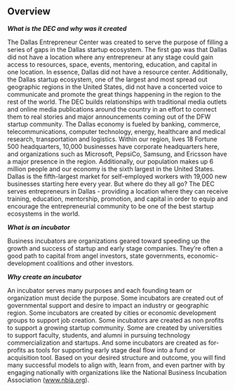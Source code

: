 <h2>Overview</h2>

<b><i>What is the DEC and why was it created</i></b>

<p>The Dallas Entrepreneur Center was created to serve the purpose of filling a series of gaps in the Dallas startup ecosystem. The first gap was that Dallas did not have a location where any entrepreneur at any stage could gain access to resources, space, events, mentoring, education, and capital in one location. In essence, Dallas did not have a resource center. Additionally, the Dallas startup ecosystem, one of the largest and most spread out geographic regions in the United States, did not have a concerted voice to communicate and promote the great things happening in the region to the rest of the world. The DEC builds relationships with traditional media outlets and online media publications around the country in an effort to connect them to real stories and major announcements coming out of the DFW startup community. The Dallas economy is fueled by banking, commerce, telecommunications, computer technology, energy, healthcare and medical research, transportation and logistics. Within our region, lives 18 Fortune 500 headquarters, 10,000 businesses have corporate headquarters here, and organizations such as Microsoft, PepsiCo, Samsung, and Ericsson have a major presence in the region. Additionally, our population makes up 6 million people and our economy is the sixth largest in the United States. Dallas is the fifth-largest market for self-employed workers with 19,000 new businesses starting here every year. But where do they all go? The DEC serves entrepreneurs in Dallas - providing a location where they can receive training, education, mentorship, promotion, and capital in order to equip and encourage the entrepreneurial community to be one of the best startup ecosystems in the world. </p>

<b><i>What is an incubator</i></b>

<p>Business incubators are organizations geared toward speeding up the growth and success of startup and early stage companies. They’re often a good path to capital from angel investors, state governments, economic-development coalitions and other investors.</p>

<b><i>Why create an incubator</i></b>

<p>An incubator serves many purposes and each founding team or organization must decide the purpose. Some incubators are created out of governmental support and desire to impact an industry or geographic region. Some incubators are created by cities or economic development groups to support job creation. Some incubators are created as non profits to support a growing startup community. Some are created by universities to support faculty, students, and alumni in pursuing technology commercialization and startups. And some incubators are created as for-profits as tools for supporting early stage deal flow into a fund or acquisition tool. Based on your desired structure and outcome, you will find many successful models to align with, learn from, and even partner with by engaging nationally with organizations like the National Business Incubation Association (<a href="http://www.nbia.org/">www.nbia.org</a>).</p>

